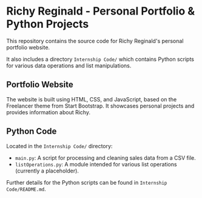 # Richy Reginald - Personal Portfolio & Python Projects

This repository contains the source code for Richy Reginald's personal portfolio website.

It also includes a directory `Internship Code/` which contains Python scripts for various data operations and list manipulations.

## Portfolio Website

The website is built using HTML, CSS, and JavaScript, based on the Freelancer theme from Start Bootstrap. It showcases personal projects and provides information about Richy.

## Python Code

Located in the `Internship Code/` directory:
- `main.py`: A script for processing and cleaning sales data from a CSV file.
- `listOperations.py`: A module intended for various list operations (currently a placeholder).

Further details for the Python scripts can be found in `Internship Code/README.md`.
